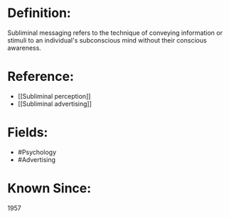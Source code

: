 

# Definition:
Subliminal messaging refers to the technique of conveying information or stimuli to an individual's subconscious mind without their conscious awareness.

# Reference:
- [[Subliminal perception]]
- [[Subliminal advertising]]

# Fields: 
- #Psychology
- #Advertising

# Known Since:
1957


